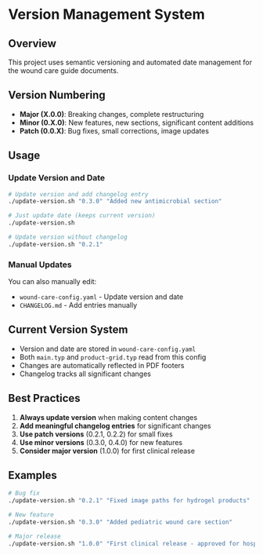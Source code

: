 # Version Management System

## Overview
This project uses semantic versioning and automated date management for the wound care guide documents.

## Version Numbering
- **Major (X.0.0)**: Breaking changes, complete restructuring
- **Minor (0.X.0)**: New features, new sections, significant content additions  
- **Patch (0.0.X)**: Bug fixes, small corrections, image updates

## Usage

### Update Version and Date
```bash
# Update version and add changelog entry
./update-version.sh "0.3.0" "Added new antimicrobial section"

# Just update date (keeps current version)
./update-version.sh

# Update version without changelog
./update-version.sh "0.2.1"
```

### Manual Updates
You can also manually edit:
- `wound-care-config.yaml` - Update version and date
- `CHANGELOG.md` - Add entries manually

## Current Version System
- Version and date are stored in `wound-care-config.yaml`
- Both `main.typ` and `product-grid.typ` read from this config
- Changes are automatically reflected in PDF footers
- Changelog tracks all significant changes

## Best Practices
1. **Always update version** when making content changes
2. **Add meaningful changelog entries** for significant changes
3. **Use patch versions** (0.2.1, 0.2.2) for small fixes
4. **Use minor versions** (0.3.0, 0.4.0) for new features
5. **Consider major version** (1.0.0) for first clinical release

## Examples
```bash
# Bug fix
./update-version.sh "0.2.1" "Fixed image paths for hydrogel products"

# New feature  
./update-version.sh "0.3.0" "Added pediatric wound care section"

# Major release
./update-version.sh "1.0.0" "First clinical release - approved for hospital use"
```
